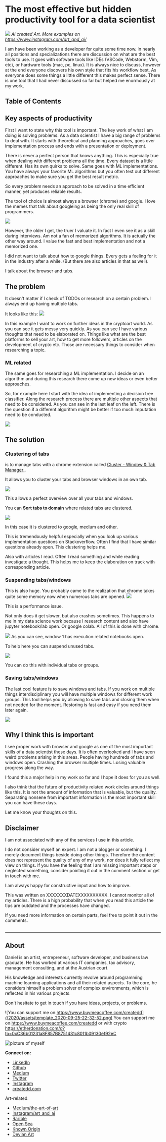 # The most effective but hidden productivity tool for a data scientist

![](../assets/hiddenToolForProductivity_2021-02-12-08-21-36.png)
*AI created Art. More examples on https://www.instagram.com/art_and_ai/*

I am have been working as a developer for quite some time now. In nearly all positions and specializations there are discussion on what are the best tools to use. It goes with software tools like IDEs (VSCode, Webstorm, Vim, etc), or hardware tools (mac, pc, linux). It is always nice to discuss, however at the end everyone discovers his own style that fits his workflow best. As everyone does some things a little different this makes perfect sense. There is one tool that I had never discussed so far but helped me enormously at my work.


## Table of Contents


## Key aspects of productivity

First I want to state why this tool is important. The key work of what I am doing is solving problems. As a data scientist I have a big range of problems to deal with. It starts with theoretical and planning approaches, goes over implementation process and ends with a presentation or deployment.

There is never a perfect person that knows anything. This is especially true when dealing with different problems all the time. Every dataset is a little different. Has its own quirks to solve. Same goes with ML implementations. You have always your favorite ML algorithms but you often test out different approaches to make sure you get the best result metric.

So every problem needs an approach to be solved in a time efficient manner, yet produces reliable results.

The tool of choice is almost always a browser (chrome) and google. I love the memes that talk about googleing as being the only real skill of programmers.

![](../assets/hiddenToolForProductivity_2021-02-11-19-37-24.png)


However, the older I get, the truer I valuate it. In fact I even see it as a skill during interviews. Am not a fan of memorized algorithms. It is actually the other way around. I value the fast and best implementation and not a memorized one.

I did not want to talk about how to google things. Every gets a feeling for it in the industry after a while. (But there are also articles in that as well).

I talk about the browser and tabs.

## The problem

It doesn't matter if I check of TODOs or research on a certain problem. I always end up having multiple tabs.

It looks like this:
![](../assets/hiddenToolForProductivity_2021-02-11-19-50-43.png)

In this example I want to work on further ideas in the cryptoart world. As you can see it gets messy very quickly. As you can see I have various thoughts that need to be elaborated on. Things like what are the best platforms to sell your art, how to get more followers, articles on the development of crypto etc. Those are necessary things to consider when researching a topic.

### ML related

The same goes for researching a ML implementation. I decide on an algorithm and during this research there come up new ideas or even better approaches.

So, for example here I start with the idea of implementing a decision tree classifier. Along the research process there are multiple other aspects that need to be considered. As you can see in the last leaf on the left. There is the question if a different algorithm might be better if too much imputation need to be conducted.

![](../assets/hiddenToolForProductivity_2021-02-12-09-25-41.png)


## The solution

### Clustering of tabs

is to manage tabs with a chrome extension called [Cluster - Window & Tab Manager
](https://chrome.google.com/webstore/detail/cluster-window-tab-manage/aadahadfdmiibmdhfmpbeeebejmjnkef).

It allows you to cluster your tabs and browser windows in an own tab.

![](../assets/openTabCluster.gif)

This allows a perfect overview over all your tabs and windows.

You can **Sort tabs to domain** where related tabs are clustered.

![](../assets/hiddenToolForProductivity_2021-02-12-09-31-42.png)

In this case it is clustered to google, medium and other.

This is tremendously helpful especially when you look up various implementation questions on Stackoverflow. Often I find that I have similar questions already open. This clustering helps me.

Also with articles I read. Often I read something and while reading investigate a thought. This helps me to keep the elaboration on track with corresponding article.

### Suspending tabs/windows

This is also huge. You probably came to the realization that chrome takes quite some memory now when numerous tabs are opened.
![](../assets/hiddenToolForProductivity_2021-02-12-09-38-07.png)

This is a performance issue.

Not only does it get slower, but also crashes sometimes. This happens to me in my data science work because I research content and also have jupyter notebook/lab open. Or google colab. All of this is done with chrome.

![](../assets/hiddenToolForProductivity_2021-02-12-09-39-53.png)
As you can see, window 1 has execution related notebooks open.

To help here you can suspend unused tabs.

![](../assets/suspendTabs.gif)

You can do this with individual tabs or groups.

### Saving tabs/windows

The last cool feature is to save windows and tabs. If you work on multiple things interdisciplinary you will have multiple windows for different work groups. This tool helps you by allowing to save tabs and closing them when not needed for the moment. Restoring is fast and easy if you need them later again.


![](../assets/savingTabs.gif)


## Why I think this is important

I see proper work with browser and google as one of the most important skills of a data scientist these days. It is often overlooked and I have seen weird problems arising in this areas. People having hundreds of tabs and windows open. Crashing the browser multiple times. Losing valuable progress along the way.

I found this a major help in my work so far and I hope it does for you as well.

I also think that the future of productivity related work circles around things like this. It is not the amount of information that is valuable, but the quality. Separating nonsene from important information is the most important skill you can have these days.

Let me know your thoughts on this.


## Disclaimer

I am not associated with any of the services I use in this article.

I do not consider myself an expert. I am not a blogger or something. I merely document things beside doing other things. Therefore the content does not represent the quality of any of my work, nor does it fully reflect my view on things. If you have the feeling that I am missing important steps or neglected something, consider pointing it out in the comment section or get in touch with me.

I am always happy for constructive input and how to improve.


This was written on XXXXXXXDATEXXXXXXXXXX.
I cannot monitor all of my articles. There is a high probability that when you read this article the tips are outdated and the processes have changed.

If you need more information on certain parts, feel free to point it out in the comments.

##


---

## About

Daniel is an artist, entrepreneur, software developer, and business law graduate. He has worked at various IT companies, tax advisory, management consulting, and at the Austrian court.

His knowledge and interests currently revolve around programming machine learning applications and all their related aspects. To the core, he considers himself a problem solver of complex environments, which is reflected in his various projects.

Don't hesitate to get in touch if you have ideas, projects, or problems.

![You can support me on https://www.buymeacoffee.com/createdd](/2020/assets/template_2020-09-25-22-32-52.png)
You can support me on https://www.buymeacoffee.com/createdd or with crypto https://etherdonation.com/d?to=0xC36b01231a8F857B8751431c8011b09130ef92eC


![picture of myself](https://avatars2.githubusercontent.com/u/22077628?s=460&v=4)

**Connect on:**
- [LinkedIn](https://www.linkedin.com/in/createdd)
- [Github](https://github.com/Createdd)
- [Medium](https://medium.com/@createdd)
- [Twitter](https://twitter.com/_createdd)
- [Instagram](https://www.instagram.com/create.dd/)
- [createdd.com](https://www.createdd.com/)

Art-related:
- [Medium/the-art-of-art](https://medium.com/the-art-of-art)
- [Instagram/art_and_ai](https://www.instagram.com/art_and_ai/)
- [Rarible](https://app.rarible.com/createdd/collectibles)
- [Open Sea](https://opensea.io/accounts/createdd )
- [Known Origin](https://knownorigin.io/profile/0xC36b01231a8F857B8751431c8011b09130ef92eC)
- [Devian Art](https://www.deviantart.com/createdd1010/)

<!-- Written by Daniel Deutsch -->